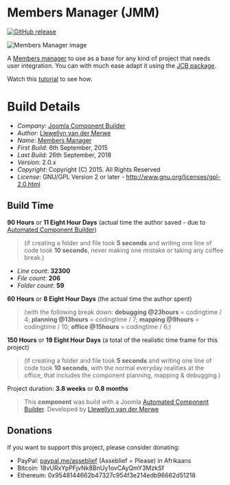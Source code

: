 # Members Manager (JMM)
[![GitHub release](https://img.shields.io/github/release/vdm-io/Joomla-Members-Manager.svg)](https://github.com/vdm-io/Joomla-Members-Manager/releases)

 ![Members Manager image](https://raw.githubusercontent.com/vdm-io/Joomla-Members-Manager/master/admin/assets/images/vdm-component.jpg "The Members Manager")

A [Members manager](https://github.com/vdm-io/Joomla-Members-Manager) to use as a base for any kind of project that needs user integration. You can with much ease adapt it using the [JCB package](https://github.com/vdm-io/JCB-Community-Packages/raw/master/JCB_membersManager.zip).

Watch this [tutorial](https://youtu.be/lkE0ZiSWufg) to see how.

# Build Details

+ *Company*: [Joomla Component Builder](https://www.joomlacomponentbuilder.com/)
+ *Author*: [Llewellyn van der Merwe](mailto:llewellyn@joomlacomponentbuilder.com)
+ *Name*: [Members Manager](https://www.joomlacomponentbuilder.com/)
+ *First Build*: 6th September, 2015
+ *Last Build*: 26th September, 2018
+ *Version*: 2.0.x
+ *Copyright*: Copyright (C) 2015. All Rights Reserved
+ *License*: GNU/GPL Version 2 or later - http://www.gnu.org/licenses/gpl-2.0.html

## Build Time

**90 Hours** or **11 Eight Hour Days** (actual time the author saved -
due to [Automated Component Builder](http://joomlacomponentbuilder.com))

> (if creating a folder and file took **5 seconds** and writing one line of code took **10 seconds**,
> never making one mistake or taking any coffee break.)

+ *Line count*: **32300**
+ *File count*: **206**
+ *Folder count*: **59**

**60 Hours** or **8 Eight Hour Days** (the actual time the author spent)

> (with the following break down:
> **debugging @23hours** = codingtime / 4;
> **planning @13hours** = codingtime / 7;
> **mapping @9hours** = codingtime / 10;
> **office @15hours** = codingtime / 6;)

**150 Hours** or **19 Eight Hour Days**
(a total of the realistic time frame for this project)

> (if creating a folder and file took **5 seconds** and writing one line of code took **10 seconds**,
> with the normal everyday realities at the office, that includes the component planning, mapping & debugging.)

Project duration: **3.8 weeks** or **0.8 months**

> This **component** was build with a Joomla [Automated Component Builder](http://joomlacomponentbuilder.com).
> Developed by [Llewellyn van der Merwe](mailto:llewellyn@joomlacomponentbuilder.com)

## Donations

If you want to support this project, please consider donating:
* PayPal: [paypal.me/asseblief](https://www.paypal.me/asseblief) (Asseblief = Please) in Afrikaans
* Bitcoin: 18vURxYpPFjvNk8BnUy1ovCAyQmY3MzkSf
* Ethereum: 0x9548144662b47327c954f3e214edb96662d51218 